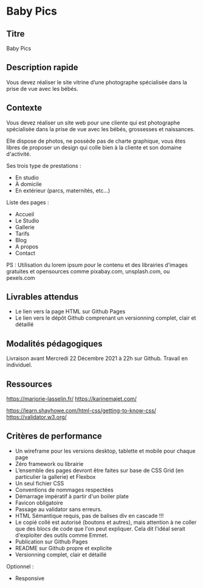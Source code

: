 # Baby Pics

## Titre

Baby Pics

## Description rapide

Vous devez réaliser le site vitrine d’une photographe spécialisée dans la prise de vue avec les bébés.


## Contexte

Vous devez réaliser un site web pour une cliente qui est photographe spécialisée dans la prise de vue avec les bébés, grossesses et naissances.

Elle dispose de photos, ne possède pas de charte graphique, vous êtes libres de proposer un design qui colle bien à la cliente et son domaine d'activité.

Ses trois type de prestations : 
* En studio
* À domicile
* En extérieur (parcs, maternités, etc…)



Liste des pages :

* Accueil
* Le Studio
* Gallerie
* Tarifs
* Blog
* A propos
* Contact

PS : Utilisation du lorem ipsum pour le contenu et des librairies d’images gratuites et opensources comme pixabay.com, unsplash.com, ou pexels.com

## Livrables attendus

* Le lien vers la page HTML sur Github Pages
* Le lien vers le dépôt Github comprenant un versionning complet, clair et détaillé


## Modalités pédagogiques

Livraison avant Mercredi 22 Décembre 2021 à 22h sur Github.
Travail en individuel.


## Ressources

https://marjorie-lasselin.fr/
https://karinemajet.com/


https://learn.shayhowe.com/html-css/getting-to-know-css/
https://validator.w3.org/



## Critères de performance

* Un wireframe pour les versions desktop, tablette et mobile pour chaque page
* Zéro framework ou librairie
* L’ensemble des pages devront être faites sur base de CSS Grid (en particulier la gallerie) et Flexbox
* Un seul fichier CSS
* Conventions de nommages respectées
* Démarrage impératif à partir d'un boiler plate
* Favicon obligatoire
* Passage au validator sans erreurs.
* HTML Sémantique requis, pas de balises div en cascade !!!
* Le copié collé est autorisé (boutons et autres), mais attention à ne coller que des blocs de code que l'on peut expliquer. Cela dit l'idéal serait d'exploiter des outils comme Emmet.
* Publication sur Github Pages
* README sur Github propre et explicite
* Versionning complet, clair et détaillé

Optionnel :

* Responsive


